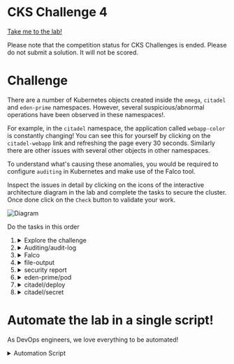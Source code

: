 # CKS Challenge 4

[Take me to the lab!](https://kodekloud.com/topic/lab-challenge-4/)

Please note that the competition status for CKS Challenges is ended. Please do not submit a solution. It will not be scored.

# Challenge

There are a number of Kubernetes objects created inside the `omega`, `citadel` and `eden-prime` namespaces. However, several suspicious/abnormal operations have been observed in these namespaces!.

For example, in the `citadel` namespace, the application called `webapp-color` is constantly changing! You can see this for yourself by clicking on the `citadel-webapp` link and refreshing the page every 30 seconds. Similarly there are other issues with several other objects in other namespaces.

To understand what's causing these anomalies, you would be required to configure `auditing` in Kubernetes and make use of the Falco tool.

Inspect the issues in detail by clicking on the icons of the interactive architecture diagram in the lab and complete the tasks to secure the cluster. Once done click on the `Check` button to validate your work.

![Diagram](../../images/challenge-4.png)

Do the tasks in this order

1.  <details>
    <summary>Explore the challenge</summary>

    Click on all the icons individually and read the tasks. There is some important information within.

    <details>
    <summary>Reveal</summary>

    The `Deployment` icon in `citadel` namespace yields the following information:

    > Delete the rolebinding causing the constant deletion and creation of the `configmaps` and `pods` in this namespace.

    So, this identifies the objects we need to audit in the next task.

    </details>
    </details>

1.  <details>
    <summary>Auditing/audit-log</summary>

    * The audit policy file should be stored at `/etc/kubernetes/audit-policy.yaml`
    * Create a single rule in the audit policy that will record events for the two objects depicting abnormal behaviour in the `citadel` namespace. This rule should however be applied to all three namespaces shown in the diagram at a `metadata` level. Omit the `RequestReceived` stage.
    * Use a volume called `audit` that will mount only the file `/etc/kubernetes/audit-policy.yaml` from the controlplane inside the api server pod in a read only mode.
    * `audit-log-path set` to `/var/log/kubernetes/audit/audit.log`

    <br/>

    1. Create the audit policy
        1. Open the new policy file in

            ```bash
            vi /etc/kubernetes/audit-policy.yaml
            ```
        1. Create the requested policy

            ```yaml
            apiVersion: audit.k8s.io/v1
            kind: Policy
            omitStages:             # Omit RequestReceived
              - RequestReceived
            rules:
              - level: Metadata     # New rule at Metadata level
                resources:          # for pods and configmaps
                - group: ""
                  resources:
                  - pods
                  - configmaps
                namespaces:         # in all three namespaces
                - omega
                - citadel
                - eden-prime
            ```

        1. Mount the policy in api-server
            1. Create the directory for the audit log first, or api-server will fail to come up
                ```bash
                mkdir -p /var/log/kubernetes/audit
                ```
            1. Edit api-server manifest
                ```bash
                vi /etc/kubernetes/manifests/kube-apiserver.yaml
                ```
            1. Add the required arguments to enable auditing
                ```yaml
                    - --audit-log-path=/var/log/kubernetes/audit/audit.log
                    - --audit-policy-file=/etc/kubernetes/audit-policy.yaml
                ```
            1. Add volumes (to any existing volumes) for the audit policy and log
                ```yaml
                  volumes:
                  - name: audit-log
                    hostPath:
                      path: /var/log/kubernetes/audit/
                      type: DirectoryOrCreate
                  - name: audit
                    hostPath:
                      path: /etc/kubernetes/audit-policy.yaml
                      type: File  # <- satifies requirement "will mount only the file"
                ```
            1. Add volumeMounts (to any existing ones) for these volumes
                ```yaml
                    volumeMounts:
                    - name: audit-log
                      mountPath: var/log/kubernetes/audit/
                      readOnly: false
                    - name: audit
                      mountPath: /etc/kubernetes/audit-policy.yaml
                      readOnly: true      # <- The file should be immutable
                ```
            1. Save and exit `vi`. Wait for api-server to restart. If it does not, know how to [diagnose crashing API server](https://github.com/kodekloudhub/community-faq/blob/main/docs/diagnose-crashed-apiserver.md).

    </details>

1.  <details>
    <summary>Falco</summary>

    Note that since the challenge was created, newer versions of Falco have been released with different configuration requirements. We will install the version that was current (v0.31.1) at the time the challenge was created.

    * Install the 'falco' utility on the controlplane node and start it as a systemd service

    ```bash
    # Set up the apt repo for Falco
    curl -s https://falco.org/repo/falcosecurity-3672BA8F.asc | apt-key add -
    echo "deb https://download.falco.org/packages/deb stable main" | tee -a /etc/apt/sources.list.d/falcosecurity.list

    # Update apt indexes
    apt-get update -y

    # Install prerequiste and falco
    apt-get -y install linux-headers-$(uname -r) falco

    # Configure Falco systemd service. (Note: falco.service was not created automatically with Falco binary download.)
    cat > /lib/systemd/system/falco.service <<EOF
    [Unit]
    Description=Falco agent
    Wants=network-online.target
    After=network.target network-online.target
    
    [Service]
    Type=simple
    User=root
    ExecStart=/usr/bin/falco --pidfile=/var/run/falco.pid
    KillMode=process
    RemainAfterExit=yes
    
    [Install]
    WantedBy=multi-user.target
    EOF


    # Not strictly necessary to start it now, but if you want a green icon 
    # at this stage, you will need to start it.
    systemctl daemon-reload
    systemctl start falco
    ```

    </details>

1.  <details>
    <summary>file-output</summary>

    * Configure falco to save the event output to the file `/opt/falco.log`

    <br/>

    1. Open `/etc/falco/falco.yaml` in `vi`,  find the file output section and make it like this
        ```yaml
        file_output:
          enabled: true
          keep_alive: false
          filename: /opt/falco.log
        ```
    1. Reload falco
        ```bash
        systemctl restart falco
        ```

    </details>

1.  <details>
    <summary>security report</summary>

    * Inspect the API server audit logs and identify the user responsible for the abnormal behaviour seen in the `citadel` namespace. Save the name of the `user`, `role` and `rolebinding` responsible for the event to the file `/opt/blacklist_users` file (comma separated and in this specific order).
    * Inspect the falco logs and identify the pod that has events generated because of packages being updated on it. Save the namespace and the pod name in the file `/opt/compromised_pods` (comma separated - namespace followed by the pod name)

    1.  Inspect audit logs.

        Audit logs are JSON, one JSON record per line of the log file, and we know we are looking for `citadel`. Do a cursory scan of a few log lines to understand the structure. Use `jq` tool for format the log lines in a legible manner.

        ```bash
        cat /var/log/kubernetes/audit/audit.log | grep citadel | head -4 | jq .
        ```

        All the required information is likely there in the JSON you can see now, however let's improve the search with a `jq` filter to select delete events, since that is what we are looking for

        ```bash
        cat /var/log/kubernetes/audit/audit.log | grep citadel | jq 'select (.verb == "delete")'
        ```

        And there we have it. Pretty much all the records identify the perpetrator and the role/rolebinding being used.

        Save results

        ```bash
        echo 'agent-smith,important_role_do_not_delete,important_binding_do_not_delete' > /opt/blacklist_users
        ```

    1.  Inspect falco logs

        1.  Inspect logs

            We've been told to look for something to do with packages:

            ```bash
            grep -i package /opt/falco.log
            ```

            Output:

            ```
            19:23:46.797259642: Error Package management process launched in container (user=root user_loginuid=-1 command=apt install nginx container_id=55e02f53cced container_name=k8s_eden-software2_eden-software2_eden-prime_78092ae9-37b6-4a37-b01f-8b63c9598aa2_0 image=ubuntu:latest)
            ```

        1. Identify pod

            From the output (`container_name=`), we can determine

            * Namespace is `eden-prime`
            * Pod name is `eden-software2`

        1. Save results

            ```bash
            echo 'eden-prime,eden-software2' > /opt/compromised_pods
            ```


    </details>

1.  <details>
    <summary>eden-prime/pod</summary>


    * Delete pods belonging to the `eden-prime` namespace that were flagged in the 'Security Report' file `/opt/compromised_pods`. Do not delete the non-compromised pods!

    <br/>

    Using the pod discovered in the previous task with falco log:

    ```bash
    kubectl delete pod -n eden-prime eden-software2
    ```

    </details>

1.  <details>
    <summary>citadel/deploy</summary>

    * Delete the rolebinding causing the constant deletion and creation of the configmaps and pods in this namespace. Do not delete any other rolebinding!

    <br/>

    Refer to what was found in the audit log

    ```
    kubectl delete rolebinding -n citadel important_binding_do_not_delete
    ```

    </details>

1.  <details>
    <summary>citadel/secret</summary>

    * Delete the role causing the constant deletion and creation of the configmaps and pods in this namespace. Do not delete any other role!

    <br/>

    Refer to what was found in the audit log

    ```
    kubectl delete role -n citadel important_role_do_not_delete
    ```
    </details>

# Automate the lab in a single script!

As DevOps engineers, we love everything to be automated!

<details>
<summary>Automation Script</summary>

Paste this entire script to the lab terminal, sit back and enjoy!<br/>
When the script completes, you can press the `Check` button and the lab will be complete!

```bash
{
start_time=$(date '+%s')

##
## Auditing
##


# Policy
echo "Create audit policy"
cat <<EOF > /etc/kubernetes/audit-policy.yaml
apiVersion: audit.k8s.io/v1
kind: Policy
omitStages:
  - RequestReceived
rules:
  - level: Metadata
    resources:
    - group: ""
      resources:
      - pods
      - configmaps
    namespaces:
    - omega
    - citadel
    - eden-prime
EOF


# Patch api-server
echo "Patch api server"
cp /etc/kubernetes/manifests/kube-apiserver.yaml /etc/kubernetes/kube-apiserver.yaml
mkdir -p /var/log/kubernetes/audit/

api_container_id=$(crictl ps | grep apiserver | cut -f 1 -d ' ')

yq -i e '.spec.containers[0].command += [
    "--audit-policy-file=/etc/kubernetes/audit-policy.yaml",
    "--audit-log-path=/var/log/kubernetes/audit/audit.log"
    ] |
    .spec.volumes += [
        {"name": "audit-log", "hostPath":{"path":"/var/log/kubernetes/audit/", "type": "DirectoryOrCreate"}},
        {"name": "audit", "hostPath":{"path":"/etc/kubernetes/audit-policy.yaml", "type": "File"}}
     ]   |
    .spec.containers[0].volumeMounts += [
        {"mountPath": "/var/log/kubernetes/audit/", "name": "audit-log", "readOnly": false},
        {"mountPath": "/etc/kubernetes/audit-policy.yaml", "name": "audit", "readOnly": true}
     ]' \
    /etc/kubernetes/manifests/kube-apiserver.yaml

systemctl restart kubelet

echo "Waiting for API server to restart..."

# Shut up warnings from crictl
crictl config \
  --set runtime-endpoint=unix:///var/run/dockershim.sock \
  --set image-endpoint=unix:///var/run/dockershim.sock

# Wait for API server restart (gets a new container ID)
new_id=''

while [ -z "$new_id" -o "$api_container_id" = "$new_id" ]
do
    sleep 2
    new_id=$(crictl ps | grep apiserver | cut -f 1 -d ' ')
    echo "API server container id is $new_id"
done

##
## Falco
##
echo "Install/configure falco"

curl -s https://falco.org/repo/falcosecurity-3672BA8F.asc | apt-key add -
echo "deb https://download.falco.org/packages/deb stable main" | tee -a /etc/apt/sources.list.d/falcosecurity.list
apt-get update -y
apt-get -y install linux-headers-$(uname -r)
apt-get install -y falco

# Set file output
yq -i e '.file_output.filename = "/opt/falco.log" | .file_output.enabled = true' /etc/falco/falco.yaml

systemctl restart falco


##
## Security report
##

# Falco alert
# Get container id of pod causing falco alerts
echo "Waiting for falco to log the issue"
container_id=''

while [ -z "$container_id" ]
do
    sleep 1
    [ -f /opt/falco.log ] && container_id=$(cat /opt/falco.log | grep 'Package management process' | head -1 | grep -Eo 'container_id=[0-9a-f]+' | cut -d '=' -f 2)
done

# Get pod ID from crictl
pod_id=$(crictl ps -o json -id $container_id | jq -r '.containers[0].podSandboxId')

# Get pod/ns from crictl
json=$(crictl pods -o json -id $pod_id)
pod_name=$(echo $json | jq -r '.items[0].metadata.name')
pod_namespace=$(echo $json | jq -r '.items[0].metadata.namespace')

# Save to file
echo "${pod_namespace},${pod_name}" > /opt/compromised_pods

# delete pod
kubectl delete pod -n $pod_namespace $pod_name --force

# Audit alert - we are looking for configmap and pod being created
# We can take either since its the same role
echo "Wating for API server to log event"
log_event=''

while [ -z "$log_event" ]
do
    sleep 1
    [ -f /var/log/kubernetes/audit/audit.log ] && log_event=$(cat /var/log/kubernetes/audit/audit.log 2>/dev/null | grep -i citadel | egrep -v '"get|"watch|"list' 2>/dev/null | head -1 -)
done

user=$(echo $log_event | jq -r '.impersonatedUser.username')
reason=$(echo $log_event | jq -r '.annotations."authorization.k8s.io/reason"')

# Extract role and binding from reason
binding=$(echo $reason | grep -Eo 'RoleBinding "[^"]+' | cut -d '"' -f 2)
role=$(echo $reason | grep -Eo 'Role "[^"]+' | cut -d '"' -f 2)

echo "${user},${role},${binding}" > /opt/blacklist_users

# delete role and binding
kubectl delete role -n citadel $role
kubectl delete rolebinding -n citadel $(echo $binding | cut -d '/' -f 1)

end_time=$(date '+%s')
duration=$(( end_time - start_time ))
echo "Complete in ${duration}s"
}
```

</details>
